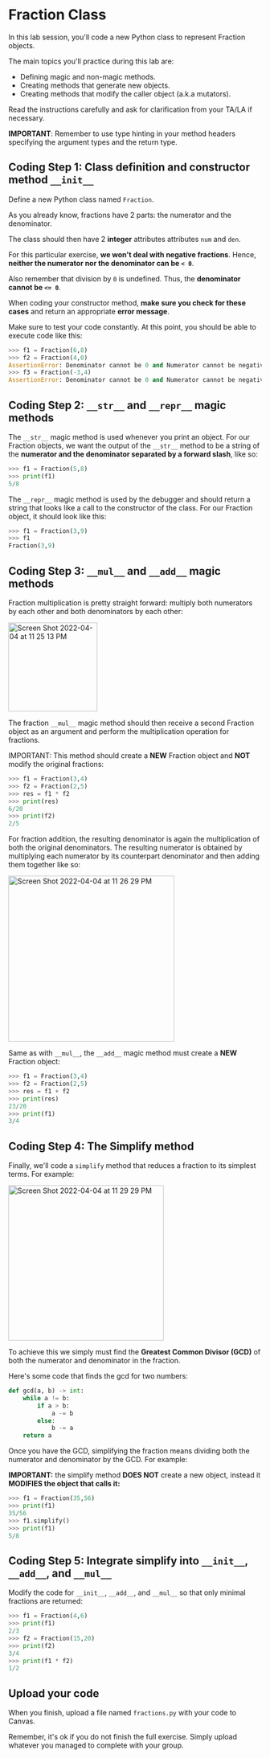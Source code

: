 # Fraction Class

In this lab session, you'll code a new Python class to represent Fraction objects.

The main topics you'll practice during this lab are:

- Defining magic and non-magic methods.
- Creating methods that generate new objects.
- Creating methods that modify the caller object (a.k.a mutators).

Read the instructions carefully and ask for clarification from your TA/LA if necessary.

**IMPORTANT**: Remember to use type hinting in your method headers specifying the argument types and the return type.

## Coding Step 1: Class definition and constructor method `__init__`
Define a new Python class named `Fraction`.

As you already know, fractions have 2 parts: the numerator and the denominator.

The class should then have 2 **integer** attributes attributes `num` and `den`.

For this particular exercise, **we won't deal with negative fractions**. Hence, **neither the numerator nor the denominator can be `< 0`**.

Also remember that division by `0` is undefined. Thus, the **denominator cannot be `<= 0`**.

When coding your constructor method, **make sure you check for these cases** and return an appropriate **error message**.

Make sure to test your code constantly. At this point, you should be able to execute code like this:

```python
>>> f1 = Fraction(6,8)
>>> f2 = Fraction(4,0)
AssertionError: Denominator cannot be 0 and Numerator cannot be negative 
>>> f3 = Fraction(-3,4)
AssertionError: Denominator cannot be 0 and Numerator cannot be negative
```

## Coding Step 2: `__str__` and `__repr__` magic methods
The `__str__` magic method is used whenever you print an object. For our Fraction objects, we want the output of the `__str__` method to be a string of the **numerator and the denominator separated by a forward slash**, like so:

```python
>>> f1 = Fraction(5,8)
>>> print(f1)
5/8
```

The `__repr__` magic method is used by the debugger and should return a string that looks like a call to the constructor of the class. For our Fraction object, it should look like this:

```python
>>> f1 = Fraction(3,9)
>>> f1
Fraction(3,9)
```

## Coding Step 3: `__mul__` and `__add__` magic methods
Fraction multiplication is pretty straight forward: multiply both numerators by each other and both denominators by each other:


<img width="177" alt="Screen Shot 2022-04-04 at 11 25 13 PM" src="https://user-images.githubusercontent.com/86554954/161691961-22d16bc5-f9fb-47cc-a2ad-bcd7c321cb08.png">

The fraction `__mul__` magic method should then receive a second Fraction object as an argument and perform the multiplication operation for fractions.

IMPORTANT: This method should create a **NEW** Fraction object and **NOT** modify the original fractions:

```python
>>> f1 = Fraction(3,4)
>>> f2 = Fraction(2,5)
>>> res = f1 * f2
>>> print(res)
6/20
>>> print(f2)
2/5
```

For fraction addition, the resulting denominator is again the multiplication of both the original denominators. The resulting numerator is obtained by multiplying each numerator by its counterpart denominator and then adding them together like so:

<img width="330" alt="Screen Shot 2022-04-04 at 11 26 29 PM" src="https://user-images.githubusercontent.com/86554954/161692131-c27a0bbb-cdea-4efc-8431-23a31ffb87b6.png">

Same as with `__mul__`, the `__add__` magic method must create a **NEW** Fraction object:

```python
>>> f1 = Fraction(3,4)
>>> f2 = Fraction(2,5)
>>> res = f1 + f2
>>> print(res)
23/20
>>> print(f1)
3/4
```

## Coding Step 4: The Simplify method
Finally, we'll code a `simplify` method that reduces a fraction to its simplest terms. For example:

<img width="309" alt="Screen Shot 2022-04-04 at 11 29 29 PM" src="https://user-images.githubusercontent.com/86554954/161692575-2ced5b50-7174-4177-9af2-856c65af7a4d.png">

To achieve this we simply must find the **Greatest Common Divisor (GCD)** of both the numerator and denominator in the fraction.

Here's some code that finds the gcd for two numbers:

```python
def gcd(a, b) -> int:
    while a != b:
        if a > b:
            a -= b
        else:
            b -= a
    return a
```

Once you have the GCD, simplifying the fraction means dividing both the numerator and denominator by the GCD. For example:


**IMPORTANT:** the simplify method **DOES NOT** create a new object, instead it **MODIFIES the object that calls it:**

```python
>>> f1 = Fraction(35,56)
>>> print(f1)
35/56
>>> f1.simplify()
>>> print(f1)
5/8
```

## Coding Step 5: Integrate simplify into `__init__`, `__add__`, and `__mul__`
Modify the code for `__init__`, `__add__`, and `__mul__` so that only minimal fractions are returned:

```python
>>> f1 = Fraction(4,6)
>>> print(f1)
2/3
>>> f2 = Fraction(15,20)
>>> print(f2)
3/4
>>> print(f1 * f2)
1/2
```

## Upload your code
When you finish, upload a file named `fractions.py` with your code to Canvas.

Remember, it's ok if you do not finish the full exercise. Simply upload whatever you managed to complete with your group.
